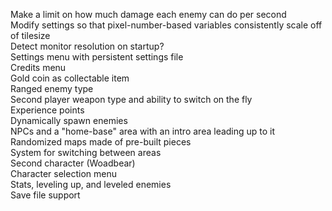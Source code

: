 Make a limit on how much damage each enemy can do per second  
Modify settings so that pixel-number-based variables consistently scale off of tilesize  
Detect monitor resolution on startup?  
Settings menu with persistent settings file  
Credits menu  
Gold coin as collectable item  
Ranged enemy type  
Second player weapon type and ability to switch on the fly  
Experience points  
Dynamically spawn enemies  
NPCs and a "home-base" area with an intro area leading up to it  
Randomized maps made of pre-built pieces  
System for switching between areas  
Second character (Woadbear)  
Character selection menu  
Stats, leveling up, and leveled enemies  
Save file support  